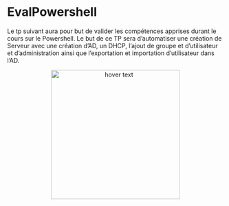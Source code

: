 # EvalPowershell

Le tp suivant aura pour but de valider les compétences apprises durant le cours sur le Powershell.
Le but de ce TP sera d’automatiser une création de Serveur avec une création d’AD, un DHCP, l’ajout de groupe et d’utilisateur et d’administration ainsi que l’exportation et importation d’utilisateur dans l’AD.

<p align="center">
  <img src=https://livecampus.fr/wp-content/uploads/2020/09/logo_transparent_background.png width="300" title="hover text">
</p>

